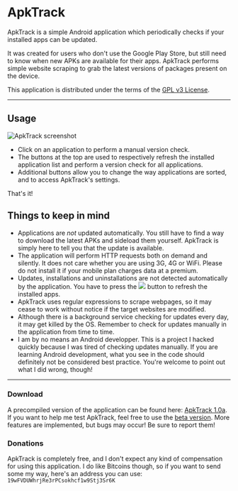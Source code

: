 # ApkTrack

ApkTrack is a simple Android application which periodically checks if your installed apps can be updated.

It was created for users who don't use the Google Play Store, but still need to know when new APKs are available for their apps. ApkTrack performs simple website scraping to grab the latest versions of packages present on the device.

This application is distributed under the terms of the [GPL v3 License](https://www.gnu.org/licenses/gpl.html).

-------------------------------

## Usage

![ApkTrack screenshot](http://img4.hostingpics.net/pics/168848apktracksmall.png)

* Click on an application to perform a manual version check.
* The buttons at the top are used to respectively refresh the installed application list and perform a version check for all applications.
* Additional buttons allow you to change the way applications are sorted, and to access ApkTrack's settings.

That's it!

## Things to keep in mind

* Applications are *not* updated automatically. You still have to find a way to download the latest APKs and sideload them yourself. ApkTrack is simply here to tell you that the update is available.
* The application will perform HTTP requests both on demand and silently. It does not care whether you are using 3G, 4G or WiFi. Please do not install it if your mobile plan charges data at a premium.
* Updates, installations and uninstallations are not detected automatically by the application. You have to press the ![](http://img4.hostingpics.net/pics/230860icmenufind.png) button to refresh the installed apps.
* ApkTrack uses regular expressions to scrape webpages, so it may cease to work without notice if the target websites are modified.
* Although there is a background service checking for updates every day, it may get killed by the OS. Remember to check for updates manually in the application from time to time.
* I am by no means an Android developper. This is a project I hacked quickly because I was tired of checking updates manually. If you are learning Android development, what you see in the code should definitely not be considered best practice. You're welcome to point out what I did wrong, though!

-------------------------------

### Download
A precompiled version of the application can be found here: [ApkTrack 1.0a](http://kwiatkowski.fr/apktrack/ApkTrack.apk).
If you want to help me test ApkTrack, feel free to use the [beta version](http://kwiatkowski.fr/apktrack/ApkTrack_beta.apk). More features are implemented, but bugs may occur! Be sure to report them!

### Donations
ApkTrack is completely free, and I don't expect any kind of compensation for using this application. I do like Bitcoins though, so if you want to send some my way, here's an address you can use: ```19wFVDUWhrjRe3rPCsokhcf1w9Stj3Sr6K```

